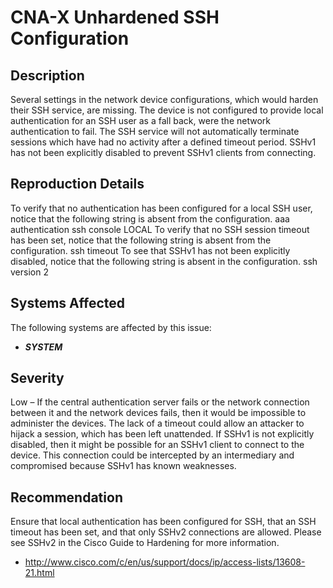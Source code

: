 CNA-X Unhardened SSH Configuration
==================================

Description
-----------
Several settings in the network device configurations, which would harden their SSH service, are missing. The device is not configured to provide local authentication for an SSH user as a fall back, were the network authentication to fail. The SSH service will not automatically terminate sessions which have had no activity after a defined timeout period. SSHv1 has not been explicitly disabled to prevent SSHv1 clients from connecting.

Reproduction Details
--------------------
To verify that no authentication has been configured for a local SSH user, notice that the following string is absent from the configuration.
    aaa authentication ssh console LOCAL
To verify that no SSH session timeout has been set, notice that the following string is absent from the configuration.
    ssh timeout
To see that SSHv1 has not been explicitly disabled, notice that the following string is absent in the configuration.
    ssh version 2

Systems Affected
----------------
The following systems are affected by this issue:
  * ***SYSTEM***

Severity
--------
Low – If the central authentication server fails or the network connection between it and the network devices fails, then it would be impossible to administer the devices. The lack of a timeout could allow an attacker to hijack a session, which has been left unattended. If SSHv1 is not explicitly disabled, then it might be possible for an SSHv1 client to connect to the device. This connection could be intercepted by an intermediary and compromised because SSHv1 has known weaknesses.

Recommendation
--------------
Ensure that local authentication has been configured for SSH, that an SSH timeout has been set, and that only SSHv2 connections are allowed. Please see SSHv2 in the Cisco Guide to Hardening for more information.
  * http://www.cisco.com/c/en/us/support/docs/ip/access-lists/13608-21.html
